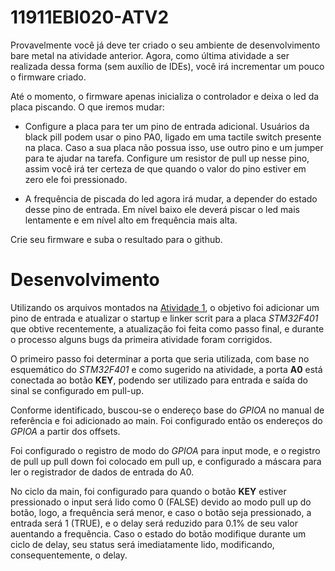 # 11911EBI020-ATV2

Provavelmente você já deve ter criado o seu ambiente de desenvolvimento bare metal na atividade anterior. Agora, como última atividade a ser realizada dessa forma (sem auxílio de IDEs), você irá incrementar um pouco o firmware criado. 

Até o momento, o firmware apenas inicializa o controlador e deixa o led da placa piscando. O que iremos mudar:

* Configure a placa para ter um pino de entrada adicional. Usuários da black pill podem usar o pino PA0, ligado em uma tactile switch presente na placa. Caso a sua placa não possua isso, use outro pino e um jumper para te ajudar na tarefa. Configure um resistor de pull up nesse pino, assim você irá ter certeza de que quando o valor do pino estiver em zero ele foi pressionado.

* A frequência de piscada do led agora irá mudar, a depender do estado desse pino de entrada. Em nível baixo ele deverá piscar o led mais lentamente e em nível alto em frequência mais alta.

Crie seu firmware e suba o resultado para o github.

# Desenvolvimento

Utilizando os arquivos montados na [Atividade 1](https://github.com/CayoPhellipe/11911EBI020-ATV1), o objetivo foi adicionar um pino de entrada e atualizar o startup e linker scrit para a placa *STM32F401* que obtive recentemente, a atualização foi feita como passo final, e durante o processo alguns bugs da primeira atividade foram corrigidos.

O primeiro passo foi determinar a porta que seria utilizada, com base no esquemático do *STM32F401* e como sugerido na atividade, a porta **A0** está conectada ao botão **KEY**, podendo ser utilizado para entrada e saída do sinal se configurado em pull-up.

Conforme identificado, buscou-se o endereço base do *GPIOA* no manual de referência e foi adicionado ao main. Foi configurado então os endereços do *GPIOA* a partir dos offsets.

Foi configurado o registro de modo do *GPIOA* para input mode, e o registro de pull up pull down foi colocado em pull up, e configurado a máscara para ler o registrador de dados de entrada do A0.

No ciclo da main, foi configurado para quando o botão **KEY** estiver pressionado o input será lido como 0 (FALSE) devido ao modo pull up do botão, logo, a frequência será menor, e caso o botão seja pressionado, a entrada será 1 (TRUE), e o delay será reduzido para 0.1% de seu valor auentando a frequência. Caso o estado do botão modifique durante um ciclo de delay, seu status será imediatamente lido, modificando, consequentemente, o delay.